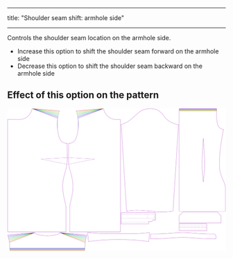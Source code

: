 ***

title: "Shoulder seam shift: armhole side"

***

Controls the shoulder seam location on the armhole side.

- Increase this option to shift the shoulder seam forward on the armhole side
- Decrease this option to shift the shoulder seam backward on the armhole side

## Effect of this option on the pattern

![This image shows the effect of this option by superimposing several variants that have a different value for this option](simone_s3armhole_sample.svg "Effect of this option on the pattern")
